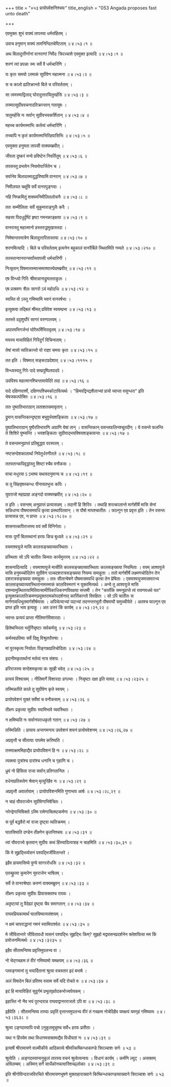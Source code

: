 +++
title = "०५३ प्रायोपवेशनिश्चयः"
title_english = "053 Angada proposes fast unto death"

+++


एवमुक्तः शुभं वाक्यं तापस्या धर्मसंहितम् ।  

उवाच हनुमान् वाक्यं तामनिन्दितचेष्टिताम्  ॥  ४।५३।१  ॥   

अथ बिलादुत्तीर्णानां वानराणां निर्वेदः त्रिपञ्चाशे एवमुक्त इत्यादि  ॥ 
४।५३।१  ॥   

  

शरणं त्वां प्रपन्नाः स्मः सर्वे वै धर्मचारिणि ।  

यः कृतः समयो ऽस्माकं सुग्रीवेण महात्मना  ॥  ४।५३।२  ॥   

स च कालो ह्यतिक्रान्तो बिले च परिवर्तताम् ।  

सा त्वमस्माद्विलाद् घोरादुत्तारयितुमर्हसि  ॥  ४।५३।३  ॥   

तस्मात्सुग्रीववचनादतिक्रान्तान् गतायुषः ।  

त्रातुमर्हसि नः सर्वान् सुग्रीवभयकर्शितान्  ॥  ४।५३।४  ॥   

महच्च कार्यमस्माभिः कर्तव्यं धर्मचारिणि ।  

तच्चापि न कृतं कार्यमस्माभिरिहवासिभिः  ॥  ४।५३।५  ॥   

एवमुक्ता हनुमता तापसी वाक्यमब्रवीत् ।  

जीवता दुष्करं मन्ये प्रविष्टेन निवर्तितुम्  ॥  ४।५३।६  ॥   

तपसस्तु प्रभावेन नियमोपार्जितेन च ।  

सर्वानेव बिलादस्मादुद्धरिष्यामि वानरान्  ॥  ४।५३।७  ॥   

निमीलयत चक्षूंषि सर्वे वानरपुङ्गवाः ।  

नहि निष्क्रमितुं शक्यमनिमीलितलोचनैः  ॥  ४।५३।८  ॥   

ततः सम्मीलिताः सर्वे सुकुमाराङ्गुलैः करैः ।  

सहसा पिदधुर्दृष्टिं हृष्टा गमनकाङ्क्षया  ॥  ४।५३।९  ॥   

वानरास्तु महात्मानो हस्तरुद्धमुखास्तदा ।  

निमेषान्तरमात्रेण बिलादुत्तारितास्तया  ॥  ४।५३।१०  ॥   

शरणमित्यादि । बिले च परिवर्तताम् इत्यनेन बहुकालं वानरैर्बिले स्थितमिति
गम्यते  ॥  ४।५३।२१०  ॥   

  

ततस्तान्वानरान्सर्वांस्तापसी धर्मचारिणी ।  

निःसृतान् विषमात्तस्मात्समाश्वास्येदमब्रवीत्  ॥  ४।५३।११  ॥   

एष विन्ध्यो गिरिः श्रीमान्नानाद्रुमलताकुलः ।  

एष प्रस्रवणः शैलः सागरो ऽयं महोदधिः  ॥  ४।५३।१२  ॥   

स्वस्ति वो ऽस्तु गमिष्यामि भवनं वानरर्षभाः ।  

इत्युक्त्वा तद्बिलं श्रीमत् प्रविवेश स्वयम्प्रभा  ॥  ४।५३।१३  ॥   

ततस्ते ददृशुर्घोरं सागरं वरुणालयम् ।  

अपारमभिगर्जन्तं घोरैरूर्मिभिरावृतम्  ॥  ४।५३।१४  ॥   

मयस्य मायाविहितं गिरिदुर्गं विचिन्वताम् ।  

तेषां मासो व्यतिक्रान्तो यो राज्ञा समयः कृतः  ॥  ४।५३।१५  ॥   

तत इति । विषमात् सङ्कटप्रदेशात्  ॥  ४।५३।१११५  ॥   

  

विन्ध्यस्यतु गिरेः पादे सम्प्रपुष्पितपादपे ।  

उपविश्य महात्मानश्चिन्तामापेदिरे तदा  ॥  ४।५३।१६  ॥   

पादे दक्षिणपार्श्वे, दक्षिणपश्चिमकोटावित्यर्थः । "हिमवद्विन्द्यशैलाभ्यां
प्रायो व्याप्ता वसुन्धरा" इति भेषजकल्पोक्तिः  ॥  ४।५३।१६  ॥   

  

ततः पुष्पातिभाराग्रान् लताशतसमावृतान् ।  

द्रुमान् वासन्तिकान्दृष्ट्वा बभूवुर्भयशङ्किताः  ॥  ४।५३।१७  ॥   

पुष्पातिभाराग्रान् पुष्पैरतिभाराणि अग्राणि येषां तान् । वासन्तिकान्
वसन्तफलिनश्चूतदीन् । ये वसन्ते फलन्ति ते शिशिरे पुष्प्यन्ति । भयशङ्किताः
सुग्रीवाद्भयविषयशङ्कावन्तः  ॥  ४।५३।१७  ॥   

  

ते वसन्तमनुप्राप्तं प्रतिबुद्ध्वा परस्परम् ।  

नष्टसन्देशकालार्था निपेतुर्धरणीतले  ॥  ४।५३।१८  ॥   

ततस्तान्कपिवृद्धांस्तु शिष्टां श्चैव वनौकसः ।  

वाचा मधुरया ऽ ऽभाष्य यथावदनुमान्य च  ॥  ४।५३।१९  ॥   

स तु सिंहवृषस्कन्धः पीनायतभुजः कपिः ।  

युवराजो महाप्राज्ञ अङ्गदो वाक्यमब्रवीत्  ॥  ४।५३।२०  ॥   

त इति । वसन्तम् अनुप्राप्तं प्रत्यासन्नम् । तदानीं हि शिरिरः । तथाहि
शरत्कालान्ते मार्गशीर्षे मासि सेनां सन्निधाप्य पौषमासमवधिं कृत्वा
प्रस्थापितवान् । स पौषो माघश्चातीतः । फाल्गुन एव प्रवृत्त इति । तेन
वसन्तः प्रत्यासन्न एव, न प्राप्तः  ॥  ४।५३।१८२०  ॥   

  

शासनात्कपिराजस्य वयं सर्वे विनिर्गताः ।  

मासः पूर्णो बिलस्थानां हरयः किन्न बुध्यते  ॥  ४।५३।२१  ॥   

वयमाश्वयुजे मासि कालसङ्ख्याव्यवस्थिताः ।  

प्रस्थिताः सो ऽपि चातीतः किमतः कार्यमुत्तरम्  ॥  ४।५३।२२  ॥   

शासनादित्यादि । वयमाश्वयुजे मासीति कालसङ्ख्याव्यवस्थिताः कालसङ्ख्यया
नियमिताः । वयम् आश्वयुजे मासि हनुमच्चोदितेन सुग्रीवेण
पञ्चदशरात्रसङ्ख्यया नियम्य समाहूताः । ततो मार्गशीर्षे लक्ष्मणचोदितेन तेन
दशरात्रसङ्ख्यया समाहूताः । ततः सीतान्वेषणे पौषमासमवधिं कृत्वा तेन
प्रेषिताः । एवमाश्वयुजमासमारभ्य कालसङ्ख्याव्यवस्थितानामस्माकं
कालविस्मरणं न युक्तमित्यर्थः । अन्ये तु आश्वयुजे मासि
दशम्यामुत्थितायामितिवत्सामीपिकाधिकरणविवक्षया सप्तमी । तेन "कार्तीके
समनुप्राप्ते त्वं रावणवधथे यत" इत्युक्तकालातिक्रमणप्रयुक्तरामकोपदर्शनात्
कार्त्तिकान्तो विवक्षितः । सो ऽपि चातीतः स मार्गणावधिभूतमार्गशीर्षमासः ।
अपिचेत्याभ्यां पदाभ्यां तदनन्तरभूतौ पौषमाघौ समुच्चीयेते । अतश्च फाल्गुन
एव प्राप्त इति भाव इत्याहुः । अत उत्तरं किं कार्यम्  ॥  ४।५३।२१,२२  ॥   

  

भवन्तः प्रत्ययं प्राप्ता नीतिमार्गविशारदाः ।  

हितेष्वभिरता भर्तुर्निसृष्टाः सर्वकर्मसु  ॥  ४।५३।२३  ॥   

कर्मस्वप्रतिमाः सर्वे दिक्षु विश्रुतपौरुषाः ।  

मां पुरस्कृत्य निर्याताः पिङ्गाक्षप्रतिचोदिताः  ॥  ४।५३।२४  ॥   

इदानीमकृतार्थानां मर्तव्यं नात्र संशयः ।  

हरिराजस्य सन्देशमकृत्वा कः सुखी भवेत्  ॥  ४।५३।२५  ॥   

प्रत्ययं विश्वासम् । नीतिमार्गे विशारदाः प्रगल्भाः । निसृष्टाः दक्षा इति
यावत्  ॥  ४।५३।२३२५  ॥   

  

तस्मिन्नतीते काले तु सुग्रीवेण कृते स्वयम् ।  

प्रायोपवेशनं युक्तं सर्वेषां च वनौकसाम्  ॥  ४।५३।२६  ॥   

तीक्ष्णः प्रकृत्या सुग्रीवः स्वामिभावे व्यवस्थितः ।  

न क्षमिष्यति नः सर्वानपराधकृतो गतान्  ॥  ४।५३।२७  ॥   

तस्मिन्निति । प्रायाय अन्तगमनाय उपवेशनं शयनं प्रायोपवेशनम्  ॥  ४।५३।२६,२७
 ॥   

  

अप्रवृत्तौ च सीतायाः पापमेव करिष्यति ।  

तस्मात्क्षममिहाद्यैव प्रायोपविशनं हि नः  ॥  ४।५३।२८  ॥   

त्यक्त्वा पुत्रांश्च दारांश्च धनानि च गृहाणि च ।  

ध्रुवं नो हिंसिता राजा सर्वान् प्रतिगतानितः ।  

वधेनाप्रतिरूपेण श्रेयान् मृत्युरिहैव नः  ॥  ४।५३।२९  ॥   

अप्रवृत्तौ अवार्तायाम् । प्रायोपविशनमिति गुणाभाव आर्षः  ॥  ४।५३।२८,२९
 ॥   

  

न चाहं यौवराज्येन सुग्रीवेणाभिषेचितः ।  

नरेन्द्रेणाभिषिक्तो ऽस्मि रामेणाक्लिष्टकर्मणा  ॥  ४।५३।३०  ॥   

स पूर्वं बद्धवैरो मां राजा दृष्ट्वा व्यतिक्रमम् ।  

घातयिष्यति दण्डेन तीक्ष्णेन कृतनिश्चयः  ॥  ४।५३।३१  ॥   

त्वां यौवराज्ये कृतवान् सुग्रीवः कथं हिंस्यादित्यत्राह न चाहमिति  ॥ 
४।५३।३०,३१  ॥   

  

किं मे सुहृद्भिर्व्यसनं पश्यद्भिर्जीवितान्तरे ।  

इहैव प्रायमासिष्ये पुण्ये सागररोधसि  ॥  ४।५३।३२  ॥   

एतच्छ्रुत्वा कुमारेण युवराजेन भाषितम् ।  

सर्वे ते वानरश्रेष्ठाः करुणं वाक्यमब्रुवन्  ॥  ४।५३।३३  ॥   

तीक्ष्णः प्रकृत्या सुग्रीवः प्रियासक्तश्च राघवः ।  

अदृष्टायां तु वैदेह्यां दृष्ट्वा चैव समागतान्  ॥  ४।५३।३४  ॥   

राघवप्रियकामार्थं घातयिष्यत्यसंशयम् ।  

न क्षमं चापराद्धानां गमनं स्वामिपार्श्वतः  ॥  ४।५३।३५  ॥   

मे जीवितान्तरे जीवितावधौ व्यसनं पश्यद्भिः सुहृद्भिः किम्? सुहृहो
मद्व्यसनप्रदर्शनेन क्लेशयित्वा मम किं प्रयोजनमित्यर्थः  ॥  ४।५३।३२३५  ॥   

  

इहैव सीतामन्विष्य प्रवृत्तिमुपलभ्य वा ।  

नो चेद्गच्छाम तं वीरं गमिष्यामो यमक्षयम्  ॥  ४।५३।३६  ॥   

प्लवङ्गमानां तु भयार्दितानां श्रुत्वा वचस्तार इदं बभाषे ।  

अलं विषादेन बिलं प्रविश्य वसाम सर्वे यदि रोचते वः  ॥  ४।५३।३७  ॥   

इदं हि मायाविहितं सुदुर्गमं प्रभूतवृक्षोदकभोज्यपेयकम् ।  

इहास्ति नो नैव भयं पुरन्दरान्न राघवाद्वानरराजतो ऽपि वा  ॥  ४।५३।३८  ॥   

इहैवेति । सीतामन्विष्य तस्याः प्रवृतिं वृत्तान्तमुपलभ्य वीरं तं गच्छाम
नोचेदिहैव यमक्षयं यमगृहं गमिष्यामः  ॥  ४।५३।३६३८  ॥   

  

श्रुत्वा ऽङ्गदस्यापि वचो ऽनुकूलमूचुश्च सर्वे५ हरयः प्रतीताः ।  

यथा न हिंस्येम तथा विधानमसक्तमद्यैव विधीयतां नः  ॥  ४।५३।३९  ॥   

इत्यार्षे श्रीरामायणे वाल्मीकीये आदिकाव्ये श्रीमत्किष्किन्धाकाण्डे
त्रिपञ्चाशः सर्गः  ॥  ५३  ॥   

श्रुत्वेति । अङ्गदस्याप्यनुकूलं तारस्य वचनं श्रुत्वेत्यन्वयः । विधानं
कार्यम् । कर्मणि ल्युट् । असक्तम् अविलम्बम् । अस्मिन् सर्गे
सार्धैकोनचत्वारिंशच्छ्लोकाः  ॥  ४।५३।३९  ॥   

इति श्रीगोविन्दराजविरचिते श्रीरामायणभूषणे मुक्ताहाराख्याने
किष्किन्धाकाण्डव्याख्याने त्रिपञ्चाशः सर्गः  ॥  ५३  ॥   


